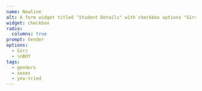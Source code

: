 ```yaml
---
name: Newline
alt: A form widget titled "Student Details" with checkbox options "Gir▯", "\nBOY"
widget: checkbox
radio:
  columns: true
prompt: Gender
options:
  - Gir▯
  - \nBOY
tags:
  - genders
  - sexes
  - you-tried
---
```

